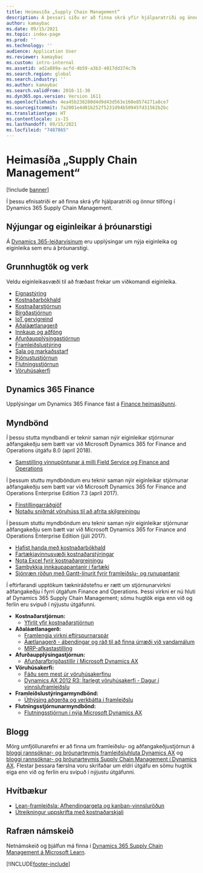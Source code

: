 ```yaml
---
title: Heimasíða „Supply Chain Management“
description: Á þessari síðu er að finna skrá yfir hjálparatriði og önnur tilföng fyrir eiginleika Supply Chain Management.
author: kamaybac
ms.date: 09/15/2021
ms.topic: index-page
ms.prod: ''
ms.technology: ''
audience: Application User
ms.reviewer: kamaybac
ms.custom: intro-internal
ms.assetid: ad2a889a-acfd-4b59-a3b3-4017dd374c7b
ms.search.region: global
ms.search.industry: ''
ms.author: kamaybac
ms.search.validFrom: 2016-11-30
ms.dyn365.ops.version: Version 1611
ms.openlocfilehash: 4ea45b238200d4d9d43d563e160e8574271a8ce7
ms.sourcegitcommit: 7a2001e4d01b252f5231d94b50945fd31562b2bc
ms.translationtype: HT
ms.contentlocale: is-IS
ms.lasthandoff: 09/15/2021
ms.locfileid: "7487865"
---
```

# <a name="supply-chain-management-home-page"></a>Heimasíða „Supply Chain Management“

[!include [banner](includes/banner.md)]

Í þessu efnisatriði er að finna skrá yfir hjálparatriði og önnur tilföng í Dynamics 365 Supply Chain Management.

## <a name="whats-new-and-in-development"></a>Nýjungar og eiginleikar á þróunarstigi

Á [Dynamics 365-leiðarvísinum](https://roadmap.dynamics.com/) eru upplýsingar um nýja eiginleika og eiginleika sem eru á þróunarstigi.

## <a name="core-concepts-and-tasks"></a>Grunnhugtök og verk

Veldu eiginleikasvæði til að fræðast frekar um viðkomandi eiginleika.

- [Eignastýring](asset-management/index.md)
- [Kostnaðarbókhald](../finance/cost-accounting/cost-accounting-home-page.md)
- [Kostnaðarstjórnun](cost-management/cost-management-home-page.md)  
- [Birgðastjórnun](inventory/inventory-home-page.md)
- [IoT gervigreind](iot/iot-intelligence-home-page.md)
- [Aðaláætlanagerð](master-planning/master-planning-home-page.md)
- [Innkaup og aðföng](procurement/procurement-sourcing-overview.md)
- [Afurðaupplýsingastjórnun](pim/product-information.md)
- [Framleiðslustýring](production-control/production-process-overview.md)
- [Sala og markaðsstarf](sales-marketing/overview-sales-marketing.md)
- [Þjónustustjórnun](service-management/service-management-home-page.md)
- [Flutningsstjórnun](transportation/transportation-management-overview.md)
- [Vöruhúsakerfi](warehousing/warehouse-configuration.md)

## <a name="dynamics-365-finance"></a>Dynamics 365 Finance

Upplýsingar um Dynamics 365 Finance fást á [Finance heimasíðunni](../finance/index.md).

## <a name="videos"></a>Myndbönd

Í þessu stutta myndbandi er teknir saman nýir eiginleikar stjórnunar aðfangakeðju sem bætt var við Microsoft Dynamics 365 for Finance and Operations útgáfu 8.0 (apríl 2018).

- [Samstilling vinnupöntunar á milli Field Service og Finance and Operations](https://youtu.be/hAB4TDVMjxU)

Í þessum stuttu myndböndum eru teknir saman nýir eiginleikar stjórnunar aðfangakeðju sem bætt var við Microsoft Dynamics 365 for Finance and Operations Enterprise Edition 7.3 (apríl 2017).

- [Fínstillingarráðgjöf](https://www.youtube.com/watch?v=MRsAzgFCUSQ&t=4s)
- [Notaðu sniðmát vöruhúss til að afrita skilgreiningu](https://www.youtube.com/watch?v=K2WIfFlqJYs&feature=youtu.be)

Í þessum stuttu myndböndum eru teknir saman nýir eiginleikar stjórnunar aðfangakeðju sem bætt var við Microsoft Dynamics 365 for Finance and Operations Enterprise Edition (júlí 2017).

- [Hafist handa með kostnaðarbókhald](https://youtu.be/1pUDtJQZ8FU)
- [Fartækjavinnusvæði kostnaðarstýringar](https://youtu.be/imsuTg8rUVk)
- [Nota Excel fyrir kostnaðargreiningu](https://youtu.be/-HKHYdClvx8)
- [Samþykkja innkaupapantanir í fartæki](https://youtu.be/gZ-gOlJe7H8)
- [Sjónræn röðun með Gantt-línurit fyrir framleiðslu- og runupantanir](https://youtu.be/BtbuShkGj4I)

Í eftirfarandi upptökum tækniráðstefnu er rætt um stjórnunarvirkni aðfangakeðju í fyrri útgáfum Finance and Operations. Þessi virkni er nú hluti af Dynamics 365 Supply Chain Management; sömu hugtök eiga enn við og ferlin eru svipuð í nýjustu útgáfunni.

- **Kostnaðarstjórnun:**
  - [Yfirlit yfir kostnaðarstjórnun](https://www.youtube.com/watch?v=vXzlC-mOBcg&feature=youtu.be)
- **Aðaláætlanagerð:**
  - [Framlengja virkni eftirspurnarspár](https://www.youtube.com/watch?v=4OIKIXLiNjI&feature=youtu.be)
  - [Áætlanagerð - ábendingar og ráð til að finna úrræði við vandamálum](https://youtu.be/7v8BPmEs9Dg)
  - [MRP-afkastastilling](https://youtu.be/RLXybx20B5o)
- **Afurðaupplýsingastjórnun:**
  - [Afurðarafbrigðastillir í Microsoft Dynamics AX](https://youtu.be/zotrj3SbCl4)
- **Vöruhúsakerfi:**
  - [Fáðu sem mest úr vöruhúsakerfinu](https://www.youtube.com/watch?v=--_didmZKHo&t=10s)
  - [Dynamics AX 2012 R3: Ítarlegt vöruhúsakerfi - Dagur í vinnsluframleiðslu](https://www.youtube.com/embed/QUxXUrN-7n4)
- **Framleiðslustýringarmyndbönd:**
  - [Úthýsing aðgerða og verkþátta í framleiðslu](https://youtu.be/y1jrd3A_k70)
- **Flutningsstjórnunarmyndbönd:**
  - [Flutningsstjórnun í nýja Microsoft Dynamics AX](https://youtu.be/jgmTgJIgEFQ)

## <a name="blogs"></a>Blogg

Mörg umfjöllunarefni er að finna um framleiðslu- og aðfangakeðjustjórnun á [bloggi rannsóknar- og þróunarteymis framleiðsluhluta Dynamics AX](/archive/blogs/axmfg/) og [bloggi rannsóknar- og þróunarteymis Supply Chain Management í Dynamics AX](https://blogs.msdn.microsoft.com/dynamicsaxscm/). Flestar þessara færslna voru skrifaðar um eldri útgáfu en sömu hugtök eiga enn við og ferlin eru svipuð í nýjustu útgáfunni.

## <a name="white-papers"></a>Hvítbækur

- [Lean-framleiðsla: Afhendingargeta og kanban-vinnsluröðun](/dynamics/s-e/)
- [Útreikningur uppskrifta með kostnaðarskjali](https://www.microsoft.com/download/details.aspx?id=101937/)

## <a name="elearning-courses"></a>Rafræn námskeið

Netnámskeið og þjálfun má finna í [Dynamics 365 Supply Chain Management á Microsoft Learn](/learn/browse/?products=dynamics-scm&resource_type=learning+path).


[!INCLUDE[footer-include](../includes/footer-banner.md)]
